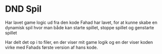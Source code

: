 # DND Spil

Har lavet game logic ud fra den kode Fahad har lavet, for at kunne skabe en dynamisk spil hvor man både kan starte spillet, stoppe spillet og genstarte spillet

Har delt det op i to filer, en der viser mit game logik og en der viser koden virke med Fahads første version af hans kode.

